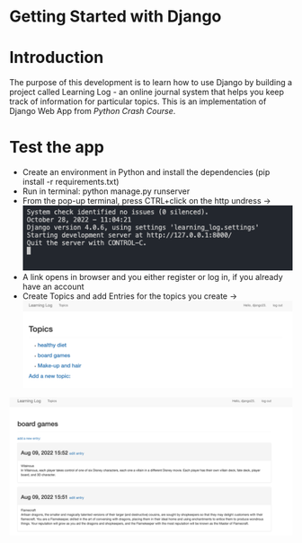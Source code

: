 # Getting Started with Django

# Introduction
The purpose of this development is to learn how to use Django by building a project called Learning Log - an online journal system that helps you keep track of information for particular topics. This is an implementation of Django Web App from *Python Crash Course*.

# Test the app
- Create an environment in Python and install the dependencies (pip install -r requirements.txt)
- Run in terminal: python manage.py runserver
- From the pop-up terminal, press CTRL+click on the http undress -> ![plot](./doc/terminal.png)
- A link opens in browser and you either register or log in, if you already have an account
- Create Topics and add Entries for the topics you create -> ![plot](./doc/topics.png)

![plot](./doc/entries.png)